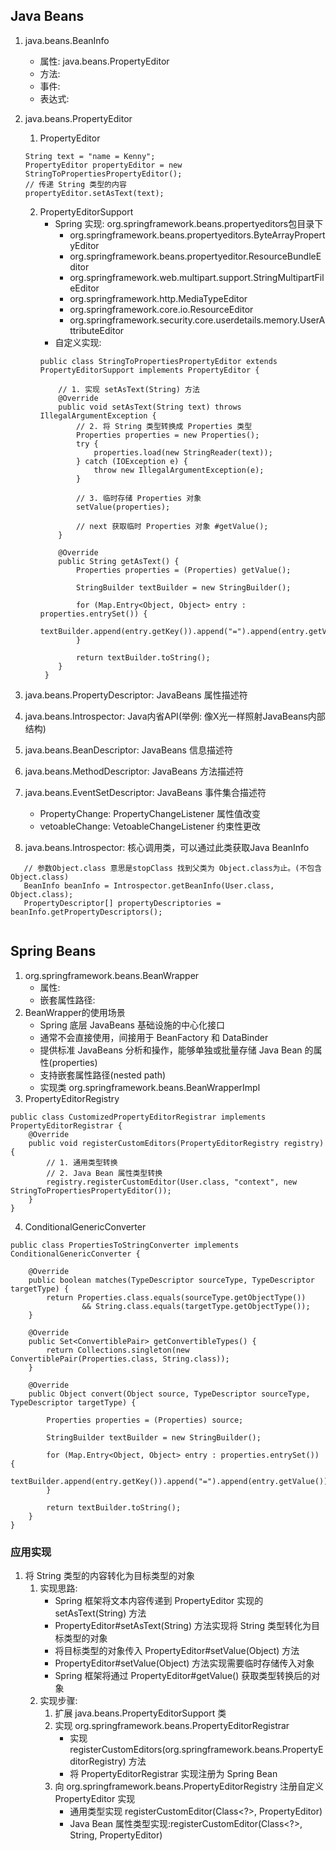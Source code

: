 ## Java Beans
1. java.beans.BeanInfo
    - 属性: java.beans.PropertyEditor
    - 方法:
    - 事件:
    - 表达式:
2. java.beans.PropertyEditor
   1. PropertyEditor
   ```
   String text = "name = Kenny";
   PropertyEditor propertyEditor = new StringToPropertiesPropertyEditor();
   // 传递 String 类型的内容
   propertyEditor.setAsText(text);
   ```
   2. PropertyEditorSupport
      - Spring 实现: org.springframework.beans.propertyeditors包目录下
         - org.springframework.beans.propertyeditors.ByteArrayPropertyEditor
         - org.springframework.beans.propertyeditor.ResourceBundleEditor  
         - org.springframework.web.multipart.support.StringMultipartFileEditor
         - org.springframework.http.MediaTypeEditor
         - org.springframework.core.io.ResourceEditor
         - org.springframework.security.core.userdetails.memory.UserAttributeEditor
      - 自定义实现:
      ```
      public class StringToPropertiesPropertyEditor extends PropertyEditorSupport implements PropertyEditor {
      
          // 1. 实现 setAsText(String) 方法
          @Override
          public void setAsText(String text) throws IllegalArgumentException {
              // 2. 将 String 类型转换成 Properties 类型
              Properties properties = new Properties();
              try {
                  properties.load(new StringReader(text));
              } catch (IOException e) {
                  throw new IllegalArgumentException(e);
              }
         
              // 3. 临时存储 Properties 对象
              setValue(properties);
         
              // next 获取临时 Properties 对象 #getValue();
          }
         
          @Override
          public String getAsText() {
              Properties properties = (Properties) getValue();
         
              StringBuilder textBuilder = new StringBuilder();
         
              for (Map.Entry<Object, Object> entry : properties.entrySet()) {
                  textBuilder.append(entry.getKey()).append("=").append(entry.getValue()).append(System.getProperty("line.separator"));
              }
         
              return textBuilder.toString();
          }
       }
      ```
3. java.beans.PropertyDescriptor: JavaBeans 属性描述符
4. java.beans.Introspector: Java内省API(举例: 像X光一样照射JavaBeans内部结构)
5. java.beans.BeanDescriptor: JavaBeans 信息描述符
6. java.beans.MethodDescriptor: JavaBeans 方法描述符
7. java.beans.EventSetDescriptor: JavaBeans 事件集合描述符
   - PropertyChange: PropertyChangeListener 属性值改变
   - vetoableChange: VetoableChangeListener 约束性更改
   
8. java.beans.Introspector: 核心调用类，可以通过此类获取Java BeanInfo
```
   // 参数Object.class 意思是stopClass 找到父类为 Object.class为止。(不包含Object.class)
   BeanInfo beanInfo = Introspector.getBeanInfo(User.class, Object.class);
   PropertyDescriptor[] propertyDescriptories = beanInfo.getPropertyDescriptors();
   
```

## Spring Beans
1. org.springframework.beans.BeanWrapper
    - 属性:
    - 嵌套属性路径:
2. BeanWrapper的使用场景
   - Spring 底层 JavaBeans 基础设施的中心化接口
   - 通常不会直接使用，间接用于 BeanFactory 和 DataBinder
   - 提供标准 JavaBeans 分析和操作，能够单独或批量存储 Java Bean 的属性(properties)
   - 支持嵌套属性路径(nested path)
   - 实现类 org.springframework.beans.BeanWrapperImpl
3. PropertyEditorRegistry
```
public class CustomizedPropertyEditorRegistrar implements PropertyEditorRegistrar {
    @Override
    public void registerCustomEditors(PropertyEditorRegistry registry) {
        // 1. 通用类型转换
        // 2. Java Bean 属性类型转换
        registry.registerCustomEditor(User.class, "context", new StringToPropertiesPropertyEditor());
    }
}
```

4. ConditionalGenericConverter
```
public class PropertiesToStringConverter implements ConditionalGenericConverter {

    @Override
    public boolean matches(TypeDescriptor sourceType, TypeDescriptor targetType) {
        return Properties.class.equals(sourceType.getObjectType())
                && String.class.equals(targetType.getObjectType());
    }

    @Override
    public Set<ConvertiblePair> getConvertibleTypes() {
        return Collections.singleton(new ConvertiblePair(Properties.class, String.class));
    }

    @Override
    public Object convert(Object source, TypeDescriptor sourceType, TypeDescriptor targetType) {

        Properties properties = (Properties) source;

        StringBuilder textBuilder = new StringBuilder();

        for (Map.Entry<Object, Object> entry : properties.entrySet()) {
            textBuilder.append(entry.getKey()).append("=").append(entry.getValue()).append(System.getProperty("line.separator"));
        }

        return textBuilder.toString();
    }
}
```
### 应用实现
1. 将 String 类型的内容转化为目标类型的对象
   1. 实现思路:
      - Spring 框架将文本内容传递到 PropertyEditor 实现的 setAsText(String) 方法
      - PropertyEditor#setAsText(String) 方法实现将 String 类型转化为目标类型的对象
      - 将目标类型的对象传入 PropertyEditor#setValue(Object) 方法
      - PropertyEditor#setValue(Object) 方法实现需要临时存储传入对象
      - Spring 框架将通过 PropertyEditor#getValue() 获取类型转换后的对象
   2. 实现步骤:
      1. 扩展 java.beans.PropertyEditorSupport 类
      2. 实现 org.springframework.beans.PropertyEditorRegistrar
         - 实现 registerCustomEditors(org.springframework.beans.PropertyEditorRegistry) 方法
         - 将 PropertyEditorRegistrar 实现注册为 Spring Bean
      3. 向 org.springframework.beans.PropertyEditorRegistry 注册自定义 PropertyEditor 实现
         - 通用类型实现 registerCustomEditor(Class<?>, PropertyEditor)
         - Java Bean 属性类型实现:registerCustomEditor(Class<?>, String, PropertyEditor)
   